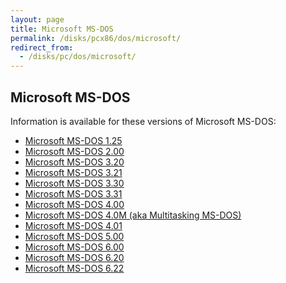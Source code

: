 ```yaml
---
layout: page
title: Microsoft MS-DOS
permalink: /disks/pcx86/dos/microsoft/
redirect_from:
  - /disks/pc/dos/microsoft/
---
```


Microsoft MS-DOS
---

Information is available for these versions of Microsoft MS-DOS:

* [Microsoft MS-DOS 1.25](/disks/pcx86/dos/microsoft/1.25/)
* [Microsoft MS-DOS 2.00](/disks/pcx86/dos/microsoft/2.00/)
* [Microsoft MS-DOS 3.20](/disks/pcx86/dos/microsoft/3.20/)
* [Microsoft MS-DOS 3.21](/disks/pcx86/dos/microsoft/3.21/)
* [Microsoft MS-DOS 3.30](/disks/pcx86/dos/microsoft/3.30/)
* [Microsoft MS-DOS 3.31](/disks/pcx86/dos/microsoft/3.31/)
* [Microsoft MS-DOS 4.00](/disks/pcx86/dos/microsoft/4.00/)
* [Microsoft MS-DOS 4.0M (aka Multitasking MS-DOS)](/disks/pcx86/dos/microsoft/4.0M/)
* [Microsoft MS-DOS 4.01](/disks/pcx86/dos/microsoft/4.01/)
* [Microsoft MS-DOS 5.00](/disks/pcx86/dos/microsoft/5.00/)
* [Microsoft MS-DOS 6.00](/disks/pcx86/dos/microsoft/6.00/)
* [Microsoft MS-DOS 6.20](/disks/pcx86/dos/microsoft/6.20/)
* [Microsoft MS-DOS 6.22](/disks/pcx86/dos/microsoft/6.22/)
